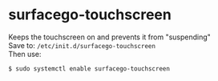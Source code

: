 # surfacego-touchscreen
Keeps the touchscreen on and prevents it from "suspending"  
Save to: `/etc/init.d/surfacego-touchscreen`  
Then use:  

`$ sudo systemctl enable surfacego-touchscreen`
